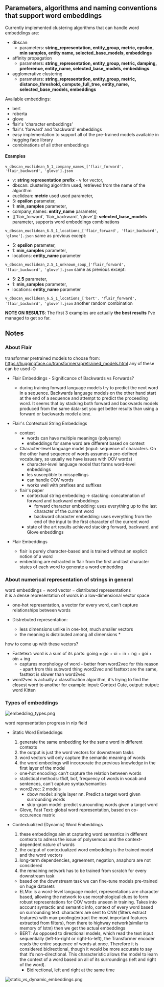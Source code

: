 ## Parameters, algorithms and naming conventions that support word embeddings

Currently implemented clustering algorithms that can handle word embeddings are:
* dbscan
    * parameters: **string_representation, entity_group, metric, epsilon, min samples, 
    entity name, selected_base_models, embeddings**
* affinity propagation
    * parameters: **string_representation, entity_group, metric, damping, preference,
    entity_name, selected_base_models, embeddings**
* agglomerative clustering
    * parameters: **string_representation, entity_group, metric, distance_threshold, 
    compute_full_tree, entity_name, selected_base_models, embeddings**

Available embeddings:
* bert
* roberta
* glove
* flair's 'character embeddings'
* flair's 'forward' and 'backward' embeddings
* easy implementation to support all of the pre-trained models available in 
hugging face library
* combinations of all other embeddings

#### Examples
```v_dbscan_euclidean_5_1_company_names_['flair_forward', 'flair_backward', 'glove'].json```
* v: **string representation prefix** - v for vector,
* dbscan: clustering algorithm used, retrieved from the name of the algorithm
* euclidean: **metric** used used parameter,
* 5: **epsilon** parameter,
* 1: **min_samples** parameter,
* company_names: **entity_name** parameter,
* [['flair_forward', 'flair_backward', 'glove']]: **selected_base_models** parameter,
supports word embeddings combinations


```v_dbscan_euclidean_6.5_1_locations_['flair_forward', 'flair_backward', 'glove'].json```
same as previous except:
* 5: **epsilon** parameter,
* 1: **min_samples** parameter,
* locations: **entity_name** parameter


```v_dbscan_euclidean_2.5_1_unknown_soup_['flair_forward', 'flair_backward', 'glove'].json```
same as previous except:
* 5: **2.5** parameter,
* 1: **min_samples** parameter,
* locations: **entity_name** parameter



```v_dbscan_euclidean_6.5_1_locations_['bert', 'flair_forward', 'flair_backward', 'glove'].json```
another random combination

**NOTE ON RESULTS**: The first 3 examples are actually **the best results** I've managed to get so far.


## Notes

### About Flair
transformer pretrained models to choose from: https://huggingface.co/transformers/pretrained_models.html
any of these can be used   :O
* Flair Embeddings - Significance of Backwards vs Forwards?
    * during training forward language models try to predict the next word in a 
    sequence. Backwards language models on the other hand start at the end of a sequence and attempt to predict the
    proceeding word. It seems that by stacking both forward and backwards models produced from the same data-set you 
    get better results than using a forward or backwards model alone.
    
 * Flair's Contextual String Embeddings
    * context
        * words can have multiple meanings (polysemy)
        * embeddings for same word are different based on context
    * Character-level language model (input: sequence of characters. On the other hand sequence of words assumes 
    a pre-defined vocabulary, so usually we have issues with OOV words)
        * character-level language model that forms word-level enbeddings
        * les susceptible to misspellings
        * can handle OOV words
        * works well with prefixes and suffixes
    * flair's paper
        * contextual string embedding -> stacking: concatenation of forward and backward embeddings
            * forward character embedding: uses everything up to the last character of the current word
            * backward character embedding: uses everything from the end of the input to the first character of the 
            current word
        * state of the art results achieved stacking forward, backward, and Glove enbeddings
 * Flair Embeddings
    * flair is purely character-based and is trained without an explicit notion of a word
    * embedding are extracted in flair from the first and last character states of each word to generate a word embedding
 
        
### About numerical representation of strings in general
word embeddings = word vector = distributed representations    
it is a dense representation of words in a low-dimensional vector space   
 
* one-hot representation, a vector for every word, can't capture relationships between words

* Distrebuted representation:
    * less dimensions unlike in one-hot, much smaller vectors 
    * the meaning is distributed among all dimensions *
    
how to come up with these vectors?    
* Fastetext: word is a sum of its parts: going = go + oi + in + ng + goi + oin + ing
    * captures morphology of word - better from word2vec for this reason - apart from this subword thing word2vec and 
    fasttext are the same, fasttext is slower than word2vec
* word2vec is actually a classification algorithm, it's trying to find the closest word to another
for example: input: Context Cute, output: output: word Kitten

### Types of embeddings

![embedding_types.png](../media/embedding_types.png)

word representation progress in nlp field
* Static Word Embeddings:
    1. generate the same embedding for the same word in different contexts
    2. the output is just the word vectors for downstream tasks
    3. word vectors will only capture the semantic meaning of words
    4. the word embedings will incorporate the previous knowledge in the first layer of the model 
    * one-hot encoding: can't capture the relation between words
    * statistical methods: tfidf, bof, frequency of words in vocab and sentences, can't capture syntax/semantics
    * word2vec: 2 models
        * cbow model: single layer nn. Predict a target word given surrounding words
        * skip-gram model:  predict surrounding words given a target word
    * Glove, Fast Text: global word representation, based on co-occurence matrix

* Contextualized (Dynamic) Word Embeddings
    1. these embeddings aim at capturing word semantics in different contexts to adress the issue of polysemous and
    the context-dependent nature of words
    2. the output of contextualized word embedding is the trained model and the word vectors
    3. long-term dependencies, agreement, negation, anaphora are not considered
    4. the remaining network has to be trained from scratch for every downstream task
    * based on the downstream task we can fine-tune models pre-trained on huge datasets
    * ELMo: is a word-level language model, representations are character based, allowing the network to use
     morphological clues to form robust
    representations for OOV words unseen in training. Takes into account syntactic and semantic info, 
    context of every word based on surrounding text. characters are sent to CNN (filters extract features) 
    with max-pooling(extract the most important features extracted from filters), from there 
    to highway network(similar to memory of lstm) then we get the actual embeddings
    * BERT: As opposed to directional models, which read the text input sequentially (left-to-right or right-to-left), 
    the Transformer encoder reads the entire sequence of words at once. Therefore it is considered bidirectional, 
    though it would be more accurate to say that it’s non-directional. This characteristic allows the model to learn 
    the context of a word based on all of its surroundings (left and right of the word).
        * Bidirectional, left and right at the same time
    
![static_vs_dynamic_embeddings.png](../media/static_vs_dynamic_embeddings.png)

